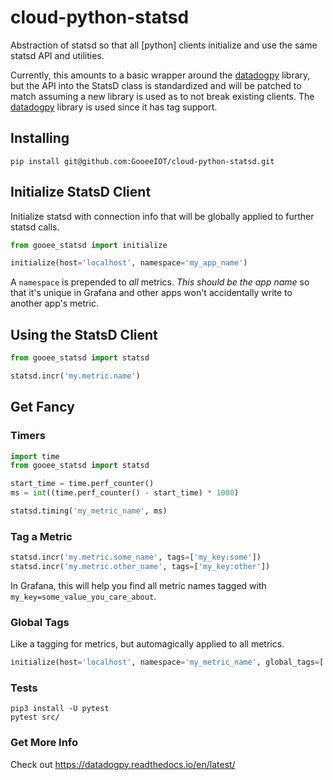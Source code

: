 # cloud-python-statsd

Abstraction of statsd so that all [python] clients initialize and use the same statsd API and
utilities.

Currently, this amounts to a basic wrapper around the
[datadogpy](https://github.com/DataDog/datadogpy) library, but the API into the StatsD class is
standardized and will be patched to match assuming a new library is used as to not break existing
clients. The [datadogpy](https://github.com/~/datadogpy) library is used since it has tag support.

## Installing

```shell
pip install git@github.com:GooeeIOT/cloud-python-statsd.git
```

## Initialize StatsD Client

Initialize statsd with connection info that will be globally applied to further statsd calls.

```python
from gooee_statsd import initialize

initialize(host='localhost', namespace='my_app_name')
```

A `namespace` is prepended to *all* metrics. *This should be the app name* so that it's unique in
Grafana and other apps won't accidentally write to another app's metric.

## Using the StatsD Client

```python
from gooee_statsd import statsd

statsd.incr('my.metric.name')
```

## Get Fancy

### Timers

```python
import time
from gooee_statsd import statsd

start_time = time.perf_counter()
ms = int((time.perf_counter() - start_time) * 1000)

statsd.timing('my_metric_name', ms)
```

### Tag a Metric

```python
statsd.incr('my.metric.some_name', tags=['my_key:some'])
statsd.incr('my.metric.other_name', tags=['my_key:other'])
```

In Grafana, this will help you find all metric names tagged with `my_key=some_value_you_care_about`.

### Global Tags

Like a tagging for metrics, but automagically applied to all metrics.

```python
initialize(host='localhost', namespace='my_metric_name', global_tags=['foo:bar'])
```

### Tests

```shell
pip3 install -U pytest
pytest src/
```

### Get More Info

Check out https://datadogpy.readthedocs.io/en/latest/
